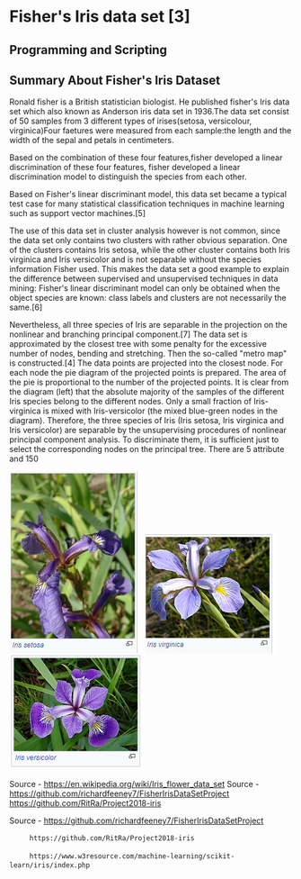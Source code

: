 # Fisher's Iris data set [3]

## Programming and Scripting

## Summary About Fisher's Iris Dataset

Ronald fisher is a British statistician biologist. He published fisher's Iris data set which also known as Anderson iris data set in 1936.The data set consist of 50 samples from 3 different types of irises(setosa, versicolour, virginica)Four faetures were measured from each sample:the length and the width of the sepal and petals in centimeters.

Based on the combination of these four features,fisher developed a linear discrimination of these four features, fisher developed a linear discrimination model to distinguish the species from each other.

Based on Fisher's linear discriminant model, this data set became a typical test case for many statistical classification techniques in machine learning such as support vector machines.[5]

The use of this data set in cluster analysis however is not common, since the data set only contains two clusters with rather obvious separation. One of the clusters contains Iris setosa, while the other cluster contains both Iris virginica and Iris versicolor and is not separable without the species information Fisher used. This makes the data set a good example to explain the difference between supervised and unsupervised techniques in data mining: Fisher's linear discriminant model can only be obtained when the object species are known: class labels and clusters are not necessarily the same.[6]

Nevertheless, all three species of Iris are separable in the projection on the nonlinear and branching principal component.[7] The data set is approximated by the closest tree with some penalty for the excessive number of nodes, bending and stretching. Then the so-called "metro map" is constructed.[4] The data points are projected into the closest node. For each node the pie diagram of the projected points is prepared. The area of the pie is proportional to the number of the projected points. It is clear from the diagram (left) that the absolute majority of the samples of the different Iris species belong to the different nodes. Only a small fraction of Iris-virginica is mixed with Iris-versicolor (the mixed blue-green nodes in the diagram). Therefore, the three species of Iris (Iris setosa, Iris virginica and Iris versicolor) are separable by the unsupervising procedures of nonlinear principal component analysis. To discriminate them, it is sufficient just to select the corresponding nodes on the principal tree.
There are 5 attribute and 150

![Capture1.PNG](https://github.com/G00387847/BonnyProject2020/blob/master/Images/Capture1.PNG)
![Capture2.PNG](https://github.com/G00387847/BonnyProject2020/blob/master/Images/Capture2.PNG)
![Capture3.PNG](https://github.com/G00387847/BonnyProject2020/blob/master/Images/Capture3.PNG)




Source - https://en.wikipedia.org/wiki/Iris_flower_data_set
Source - https://github.com/richardfeeney7/FisherIrisDataSetProject
         https://github.com/RitRa/Project2018-iris
           

Source - https://github.com/richardfeeney7/FisherIrisDataSetProject
        
         https://github.com/RitRa/Project2018-iris

         https://www.w3resource.com/machine-learning/scikit-learn/iris/index.php
        
        
        


         

